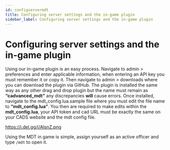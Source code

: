 ```yaml
---
id: configservermdt
title: Configuring server settings and the in-game plugin
sidebar_label: Configuring server settings and the in-game plugin
---
```


# Configuring server settings and the in-game plugin

Using our in-game plugin is an easy process. Navigate to admin > preferences and enter applicable information, when entering an API key you must remember it or copy it. Then navigate to admin > downloads where you can download the plugin via GitHub. The plugin is installed the same way as any other drag and drop plugin but the name must remain as **“cadvanced_mdt”** any discrepancies **will** cause errors. Once installed, navigate to the mdt_config.lua.sample file where you must edit the file name to **“mdt_config.lua”**. You then are required to make edits within the **mdt_config.lua**, your API token and cad URL must be exactly the same on your CADS website and the mdt config file.

https://i.del.gg/i/AlsnZ.png

Using the MDT in game is simple, assign yourself as an active officer and type `/mdt` to open it. 

